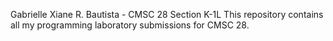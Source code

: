 Gabrielle Xiane R. Bautista - CMSC 28 Section K-1L
This repository contains all my programming laboratory submissions for CMSC 28.
